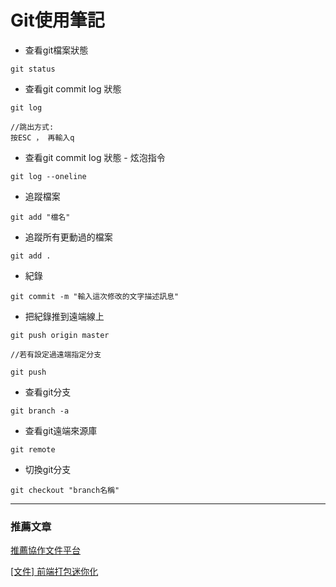 # Git使用筆記

* 查看git檔案狀態
```
git status
```

* 查看git commit log 狀態
```
git log

//跳出方式:
按ESC ， 再輸入q
```

* 查看git commit log 狀態 - 炫泡指令
```
git log --oneline
```

* 追蹤檔案
```
git add "檔名"
```

* 追蹤所有更動過的檔案
```
git add .
```

* 紀錄
```
git commit -m "輸入這次修改的文字描述訊息"
```

* 把紀錄推到遠端線上
```
git push origin master 

//若有設定過遠端指定分支

git push
```

* 查看git分支
```
git branch -a
```
* 查看git遠端來源庫
```
git remote
```
* 切換git分支
```
git checkout "branch名稱"
```
---
### 推薦文章
[推薦協作文件平台](https://hackmd.io/)

[[文件] 前端打包迷你化](https://hackmd.io/VWibUPGzSWeJyGOqitb5CA)

